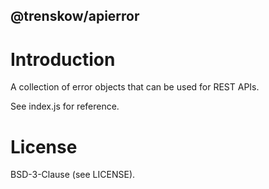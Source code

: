 @trenskow/apierror
----

# Introduction

A collection of error objects that can be used for REST APIs.

See index.js for reference.

# License

BSD-3-Clause (see LICENSE).

